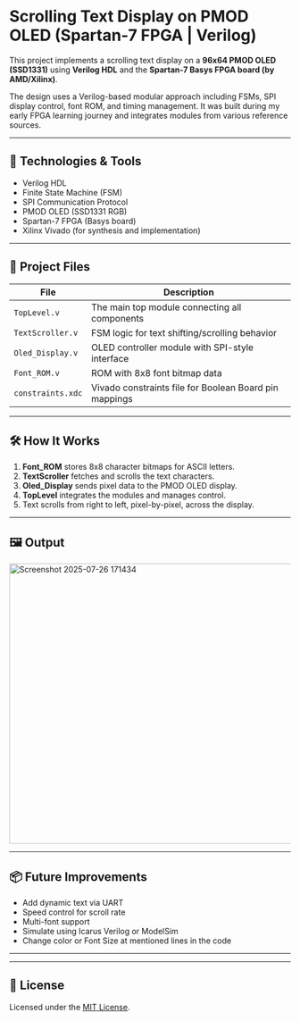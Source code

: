 # Scrolling Text Display on PMOD OLED (Spartan-7 FPGA | Verilog)

This project implements a scrolling text display on a **96x64 PMOD OLED (SSD1331)** using **Verilog HDL** and the **Spartan-7 Basys FPGA board (by AMD/Xilinx)**.

The design uses a Verilog-based modular approach including FSMs, SPI display control, font ROM, and timing management. It was built during my early FPGA learning journey and integrates modules from various reference sources.

---

## 🔧 Technologies & Tools

- Verilog HDL
- Finite State Machine (FSM)
- SPI Communication Protocol
- PMOD OLED (SSD1331 RGB)
- Spartan-7 FPGA (Basys board)
- Xilinx Vivado (for synthesis and implementation)

---

## 📂 Project Files

| File | Description |
|------|-------------|
| `TopLevel.v` | The main top module connecting all components |
| `TextScroller.v` | FSM logic for text shifting/scrolling behavior |
| `Oled_Display.v` | OLED controller module with SPI-style interface |
| `Font_ROM.v` | ROM with 8x8 font bitmap data |
| `constraints.xdc` | Vivado constraints file for Boolean Board pin mappings |

---

## 🛠️ How It Works

1. **Font_ROM** stores 8x8 character bitmaps for ASCII letters.
2. **TextScroller** fetches and scrolls the text characters.
3. **Oled_Display** sends pixel data to the PMOD OLED display.
4. **TopLevel** integrates the modules and manages control.
5. Text scrolls from right to left, pixel-by-pixel, across the display.

---

## 🖼️ Output
<img width="610" height="502" alt="Screenshot 2025-07-26 171434" src="https://github.com/user-attachments/assets/aac7f9f9-0089-4d44-89ad-1d6eca3d8e9d" />


---

## 📦 Future Improvements
- Add dynamic text via UART
- Speed control for scroll rate
- Multi-font support
- Simulate using Icarus Verilog or ModelSim
- Change color or Font Size at mentioned lines in the code

---
---

## 📜 License

Licensed under the [MIT License](LICENSE).


